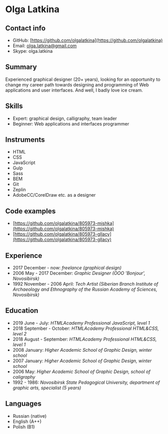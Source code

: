 # Olga Latkina  

## Contact info
* GitHub: [https://github.com/olgalatkina](https://github.com/olgalatkina)  
* Email: [olga.latkina@gmail.com](mailto:olga.latkina@gmail.com)
* Skype: olga.latkina

## Summary
Experienced graphical designer (20+ years),
looking for an opportunity to change my career path
towards designing and programming of Web applications
and user interfaces.
And well, I badly love ice cream.

## Skills
* Expert: graphical design, calligraphy, team leader
* Beginner: Web applications and interfaces programmer

## Instruments
* HTML
* CSS
* JavaScript 
* Gulp
* Sass
* BEM
* Git
* Zeplin
* AdobeCC/CorelDraw etc. as a designer 

## Code examples
* [https://github.com/olgalatkina/805973-mishka](https://github.com/olgalatkina/805973-mishka)
* [https://github.com/olgalatkina/805973-gllacy](https://github.com/olgalatkina/805973-gllacy)

## Experience
* 2017 December - now: *freelance (graphical design)*
* 2006 May - 2017 December: *Graphic Designer (OOO 'Bonjour', Novosibirsk)* 
* 1992 November - 2006 April: *Tech Artist (Siberian Branch Institute of Archaeology and Ethnography of the Russian Academy of Sciences, Novosibirsk)*

## Education
* 2019 June - July: *HTMLAcademy Professional JavaScript, level 1*
* 2018 September - October: *HTMLAcademy Professional HTML&CSS, level 2*
* 2018 August - September: *HTMLAcademy Professional HTML&CSS, level 1*
* 2008 January: *Higher Academic School of Graphic Design, winter school*
* 2007 January: *Higher Academic School of Graphic Design, winter school*
* 2006 May: *Higher Academic School of Graphic Design, school of caligraphy*
* 1992 - 1986: *Novosibirsk State Pedagogical University, department of graphic arts, specialist (5 years)*  

## Languages
* Russian (native)
* English (A++)
* Polish (B1)